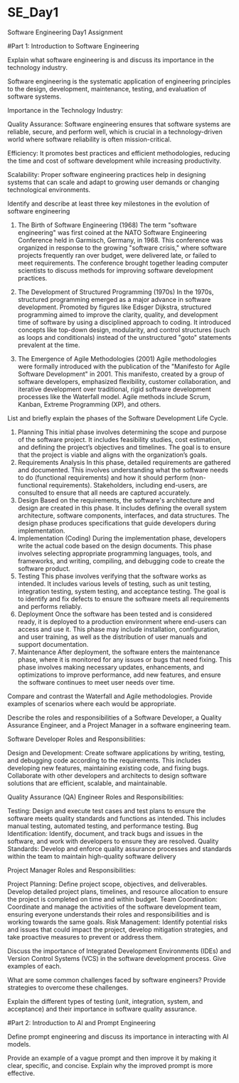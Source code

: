 # SE_Day1
Software Engineering Day1 Assignment

#Part 1: Introduction to Software Engineering

Explain what software engineering is and discuss its importance in the technology industry.

Software engineering is the systematic application of engineering principles to the design, development, maintenance, testing, and evaluation of software systems.

Importance in the Technology Industry:

Quality Assurance: Software engineering ensures that software systems are reliable, secure, and perform well, which is crucial in a technology-driven world where software reliability is often mission-critical.

Efficiency: It promotes best practices and efficient methodologies, reducing the time and cost of software development while increasing productivity.

Scalability: Proper software engineering practices help in designing systems that can scale and adapt to growing user demands or changing technological environments.

Identify and describe at least three key milestones in the evolution of software engineering

1. The Birth of Software Engineering (1968)
 The term "software engineering" was first coined at the NATO Software Engineering Conference held in Garmisch, Germany, in 1968. This conference was organized in response to the growing "software crisis," where software projects frequently ran over budget, were delivered late, or failed to meet requirements. The conference brought together leading computer scientists to discuss methods for improving software development practices.

2. The Development of Structured Programming (1970s)
 In the 1970s, structured programming emerged as a major advance in software development. Promoted by figures like Edsger Dijkstra, structured programming aimed to improve the clarity, quality, and development time of software by using a disciplined approach to coding. It introduced concepts like top-down design, modularity, and control structures (such as loops and conditionals) instead of the unstructured "goto" statements prevalent at the time.

3. The Emergence of Agile Methodologies (2001)
   Agile methodologies were formally introduced with the publication of the "Manifesto for Agile Software Development" in 2001. This manifesto, created by a group of software developers, emphasized flexibility, customer collaboration, and iterative development over traditional, rigid software development processes like the Waterfall model. Agile methods include Scrum, Kanban, Extreme Programming (XP), and others.

List and briefly explain the phases of the Software Development Life Cycle.

1. Planning
   This initial phase involves determining the scope and purpose of the software project. It includes feasibility studies, cost estimation, and defining the project’s objectives and timelines. The goal is to ensure that the project is viable and aligns with the organization’s goals.
2. Requirements Analysis
   In this phase, detailed requirements are gathered and documented. This involves understanding what the software needs to do (functional requirements) and how it should perform (non-functional requirements). Stakeholders, including end-users, are consulted to ensure that all needs are captured accurately.
3. Design
   Based on the requirements, the software's architecture and design are created in this phase. It includes defining the overall system architecture, software components, interfaces, and data structures. The design phase produces specifications that guide developers during implementation.
4. Implementation (Coding)
 During the implementation phase, developers write the actual code based on the design documents. This phase involves selecting appropriate programming languages, tools, and frameworks, and writing, compiling, and debugging code to create the software product.
5. Testing
   This phase involves verifying that the software works as intended. It includes various levels of testing, such as unit testing, integration testing, system testing, and acceptance testing. The goal is to identify and fix defects to ensure the software meets all requirements and performs reliably.
6. Deployment
   Once the software has been tested and is considered ready, it is deployed to a production environment where end-users can access and use it. This phase may include installation, configuration, and user training, as well as the distribution of user manuals and support documentation.
7. Maintenance
   After deployment, the software enters the maintenance phase, where it is monitored for any issues or bugs that need fixing. This phase involves making necessary updates, enhancements, and optimizations to improve performance, add new features, and ensure the software continues to meet user needs over time.
   
Compare and contrast the Waterfall and Agile methodologies. Provide examples of scenarios where each would be appropriate.


Describe the roles and responsibilities of a Software Developer, a Quality Assurance Engineer, and a Project Manager in a software engineering team.

Software Developer
Roles and Responsibilities:

Design and Development: Create software applications by writing, testing, and debugging code according to the requirements. This includes developing new features, maintaining existing code, and fixing bugs. Collaborate with other developers and architects to design software solutions that are efficient, scalable, and maintainable.

Quality Assurance (QA) Engineer
Roles and Responsibilities:

Testing: Design and execute test cases and test plans to ensure the software meets quality standards and functions as intended. This includes manual testing, automated testing, and performance testing.
Bug Identification: Identify, document, and track bugs and issues in the software, and work with developers to ensure they are resolved.
Quality Standards: Develop and enforce quality assurance processes and standards within the team to maintain high-quality software delivery

Project Manager
Roles and Responsibilities:

Project Planning: Define project scope, objectives, and deliverables. Develop detailed project plans, timelines, and resource allocation to ensure the project is completed on time and within budget.
Team Coordination: Coordinate and manage the activities of the software development team, ensuring everyone understands their roles and responsibilities and is working towards the same goals.
Risk Management: Identify potential risks and issues that could impact the project, develop mitigation strategies, and take proactive measures to prevent or address them.

Discuss the importance of Integrated Development Environments (IDEs) and Version Control Systems (VCS) in the software development process. Give examples of each.


What are some common challenges faced by software engineers? Provide strategies to overcome these challenges.


Explain the different types of testing (unit, integration, system, and acceptance) and their importance in software quality assurance.


#Part 2: Introduction to AI and Prompt Engineering


Define prompt engineering and discuss its importance in interacting with AI models.


Provide an example of a vague prompt and then improve it by making it clear, specific, and concise. Explain why the improved prompt is more effective.
